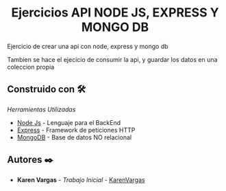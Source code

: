 <h1 align="center"> Ejercicios API NODE JS, EXPRESS Y MONGO DB</h1>
Ejercicio de crear una api con node, express y mongo db

Tambien se hace el ejecicio de consumir la api, y guardar los datos en una coleccion propia 

## Construido con 🛠️

_Herramientas Utilizadas_

* [Node Js](https://nodejs.org/en/) - Lenguaje para el BackEnd
* [Express](https://expressjs.com/es/) - Framework de peticiones HTTP
* [MongoDB](https://www.mongodb.com/docs/) - Base de datos NO relacional


## Autores ✒️

* **Karen Vargas** - *Trabajo Inicial* - [KarenVargas](https://github.com/Karen11Vargas)

